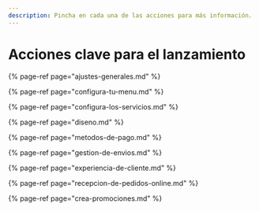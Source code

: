 ```yaml
---
description: Pincha en cada una de las acciones para más información.
---
```


# Acciones clave para el lanzamiento

{% page-ref page="ajustes-generales.md" %}

{% page-ref page="configura-tu-menu.md" %}

{% page-ref page="configura-los-servicios.md" %}

{% page-ref page="diseno.md" %}

{% page-ref page="metodos-de-pago.md" %}

{% page-ref page="gestion-de-envios.md" %}

{% page-ref page="experiencia-de-cliente.md" %}

{% page-ref page="recepcion-de-pedidos-online.md" %}

{% page-ref page="crea-promociones.md" %}



